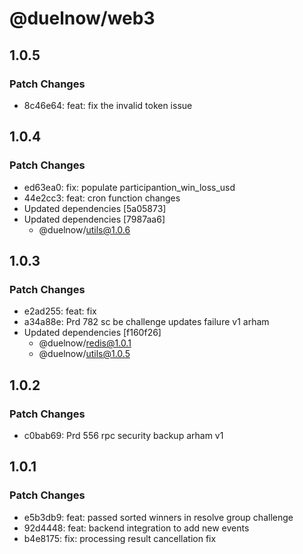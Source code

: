 # @duelnow/web3

## 1.0.5

### Patch Changes

- 8c46e64: feat: fix the invalid token issue

## 1.0.4

### Patch Changes

- ed63ea0: fix: populate participantion_win_loss_usd
- 44e2cc3: feat: cron function changes
- Updated dependencies [5a05873]
- Updated dependencies [7987aa6]
  - @duelnow/utils@1.0.6

## 1.0.3

### Patch Changes

- e2ad255: feat: fix
- a34a88e: Prd 782 sc be challenge updates failure v1 arham
- Updated dependencies [f160f26]
  - @duelnow/redis@1.0.1
  - @duelnow/utils@1.0.5

## 1.0.2

### Patch Changes

- c0bab69: Prd 556 rpc security backup arham v1

## 1.0.1

### Patch Changes

- e5b3db9: feat: passed sorted winners in resolve group challenge
- 92d4448: feat: backend integration to add new events
- b4e8175: fix: processing result cancellation fix
